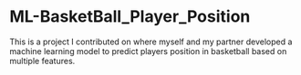 # ML-BasketBall_Player_Position
This is a project I contributed on where myself and my partner developed a machine learning model to predict players position in basketball based on multiple features. 
